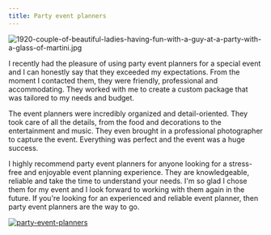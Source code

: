 ```yaml
---
title: Party event planners
---
```


![1920-couple-of-beautiful-ladies-having-fun-with-a-guy-at-a-party-with-a-glass-of-martini.jpg](/1920-couple-of-beautiful-ladies-having-fun-with-a-guy-at-a-party-with-a-glass-of-martini.jpg)

I recently had the pleasure of using party event planners for a special event and I can honestly say that they exceeded my expectations. From the moment I contacted them, they were friendly, professional and accommodating. They worked with me to create a custom package that was tailored to my needs and budget.

The event planners were incredibly organized and detail-oriented. They took care of all the details, from the food and decorations to the entertainment and music. They even brought in a professional photographer to capture the event. Everything was perfect and the event was a huge success.

I highly recommend party event planners for anyone looking for a stress-free and enjoyable event planning experience. They are knowledgeable, reliable and take the time to understand your needs. I'm so glad I chose them for my event and I look forward to working with them again in the future. If you're looking for an experienced and reliable event planner, then party event planners are the way to go.

[![party-event-planners](<https://dabuttonfactory.com/button.png?t=CHECK+SERVICE&f=Noto+Sans-Bold&ts=26&tc=fff&hp=45&vp=20&c=11&bgt=unicolored&bgc=4bd42f>)](<https://www.bark.com/?a_aid=5d2d0e83cdc3>)
